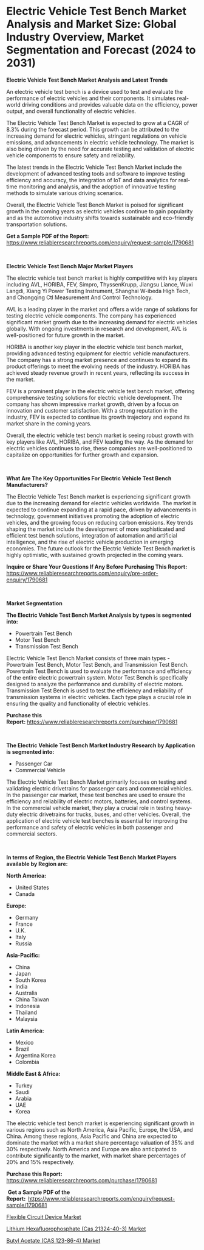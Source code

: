 <p><h1>Electric Vehicle Test Bench Market Analysis and Market Size: Global Industry Overview, Market Segmentation and Forecast (2024 to 2031)</h1></p><p><strong>Electric Vehicle Test Bench Market Analysis and Latest Trends</strong></p>
<p><p>An electric vehicle test bench is a device used to test and evaluate the performance of electric vehicles and their components. It simulates real-world driving conditions and provides valuable data on the efficiency, power output, and overall functionality of electric vehicles.</p><p>The Electric Vehicle Test Bench Market is expected to grow at a CAGR of 8.3% during the forecast period. This growth can be attributed to the increasing demand for electric vehicles, stringent regulations on vehicle emissions, and advancements in electric vehicle technology. The market is also being driven by the need for accurate testing and validation of electric vehicle components to ensure safety and reliability.</p><p>The latest trends in the Electric Vehicle Test Bench Market include the development of advanced testing tools and software to improve testing efficiency and accuracy, the integration of IoT and data analytics for real-time monitoring and analysis, and the adoption of innovative testing methods to simulate various driving scenarios.</p><p>Overall, the Electric Vehicle Test Bench Market is poised for significant growth in the coming years as electric vehicles continue to gain popularity and as the automotive industry shifts towards sustainable and eco-friendly transportation solutions.</p></p>
<p><strong>Get a Sample PDF of the Report:&nbsp;</strong> <a href="https://www.reliableresearchreports.com/enquiry/request-sample/1790681">https://www.reliableresearchreports.com/enquiry/request-sample/1790681</a></p>
<p>&nbsp;</p>
<p><strong>Electric Vehicle Test Bench Major Market Players</strong></p>
<p><p>The electric vehicle test bench market is highly competitive with key players including AVL, HORIBA, FEV, Simpro, ThyssenKrupp, Jiangsu Liance, Wuxi Langdi, Xiang Yi Power Testing Instrument, Shanghai W-ibeda High Tech, and Chongqing Ctl Measurement And Control Technology. </p><p>AVL is a leading player in the market and offers a wide range of solutions for testing electric vehicle components. The company has experienced significant market growth due to the increasing demand for electric vehicles globally. With ongoing investments in research and development, AVL is well-positioned for future growth in the market.</p><p>HORIBA is another key player in the electric vehicle test bench market, providing advanced testing equipment for electric vehicle manufacturers. The company has a strong market presence and continues to expand its product offerings to meet the evolving needs of the industry. HORIBA has achieved steady revenue growth in recent years, reflecting its success in the market.</p><p>FEV is a prominent player in the electric vehicle test bench market, offering comprehensive testing solutions for electric vehicle development. The company has shown impressive market growth, driven by a focus on innovation and customer satisfaction. With a strong reputation in the industry, FEV is expected to continue its growth trajectory and expand its market share in the coming years.</p><p>Overall, the electric vehicle test bench market is seeing robust growth with key players like AVL, HORIBA, and FEV leading the way. As the demand for electric vehicles continues to rise, these companies are well-positioned to capitalize on opportunities for further growth and expansion.</p></p>
<p>&nbsp;</p>
<p><strong>What Are The Key Opportunities For Electric Vehicle Test Bench Manufacturers?</strong></p>
<p><p>The Electric Vehicle Test Bench market is experiencing significant growth due to the increasing demand for electric vehicles worldwide. The market is expected to continue expanding at a rapid pace, driven by advancements in technology, government initiatives promoting the adoption of electric vehicles, and the growing focus on reducing carbon emissions. Key trends shaping the market include the development of more sophisticated and efficient test bench solutions, integration of automation and artificial intelligence, and the rise of electric vehicle production in emerging economies. The future outlook for the Electric Vehicle Test Bench market is highly optimistic, with sustained growth projected in the coming years.</p></p>
<p><strong>Inquire or Share Your Questions If Any Before Purchasing This Report:</strong> <a href="https://www.reliableresearchreports.com/enquiry/pre-order-enquiry/1790681">https://www.reliableresearchreports.com/enquiry/pre-order-enquiry/1790681</a></p>
<p>&nbsp;</p>
<p><strong>Market Segmentation</strong></p>
<p><strong>The Electric Vehicle Test Bench Market Analysis by types is segmented into:</strong></p>
<p><ul><li>Powertrain Test Bench</li><li>Motor Test Bench</li><li>Transmission Test Bench</li></ul></p>
<p><p>Electric Vehicle Test Bench Market consists of three main types - Powertrain Test Bench, Motor Test Bench, and Transmission Test Bench. Powertrain Test Bench is used to evaluate the performance and efficiency of the entire electric powertrain system. Motor Test Bench is specifically designed to analyze the performance and durability of electric motors. Transmission Test Bench is used to test the efficiency and reliability of transmission systems in electric vehicles. Each type plays a crucial role in ensuring the quality and functionality of electric vehicles.</p></p>
<p><strong>Purchase this Report:&nbsp;</strong><a href="https://www.reliableresearchreports.com/purchase/1790681">https://www.reliableresearchreports.com/purchase/1790681</a></p>
<p>&nbsp;</p>
<p><strong>The Electric Vehicle Test Bench Market Industry Research by Application is segmented into:</strong></p>
<p><ul><li>Passenger Car</li><li>Commercial Vehicle</li></ul></p>
<p><p>The Electric Vehicle Test Bench Market primarily focuses on testing and validating electric drivetrains for passenger cars and commercial vehicles. In the passenger car market, these test benches are used to ensure the efficiency and reliability of electric motors, batteries, and control systems. In the commercial vehicle market, they play a crucial role in testing heavy-duty electric drivetrains for trucks, buses, and other vehicles. Overall, the application of electric vehicle test benches is essential for improving the performance and safety of electric vehicles in both passenger and commercial sectors.</p></p>
<p>&nbsp;</p>
<p><strong>In terms of Region, the Electric Vehicle Test Bench Market Players available by Region are:</strong></p>
<p>
    <p> <strong> North America: </strong>
        <ul>
            <li>United States</li>
            <li>Canada</li>
        </ul>
        </p> 
    <p> <strong> Europe: </strong>
        <ul>
            <li>Germany</li>
            <li>France</li>
            <li>U.K.</li>
            <li>Italy</li>
            <li>Russia</li>
        </ul>
        </p> 
    <p> <strong> Asia-Pacific: </strong>
        <ul>
            <li>China</li>
            <li>Japan</li>
            <li>South Korea</li>
            <li>India</li>
            <li>Australia</li>
            <li>China Taiwan</li>
            <li>Indonesia</li>
            <li>Thailand</li>
            <li>Malaysia</li>
        </ul>
        </p> 
    <p> <strong> Latin America: </strong>
        <ul>
            <li>Mexico</li>
            <li>Brazil</li>
            <li>Argentina Korea</li>
            <li>Colombia</li>
        </ul>
        </p> 
    <p> <strong> Middle East & Africa: </strong>
        <ul>
            <li>Turkey</li>
            <li>Saudi</li>
            <li>Arabia</li>
            <li>UAE</li>
            <li>Korea</li>
        </ul>
    </p>
    </p>
<p><p>The electric vehicle test bench market is experiencing significant growth in various regions such as North America, Asia Pacific, Europe, the USA, and China. Among these regions, Asia Pacific and China are expected to dominate the market with a market share percentage valuation of 35% and 30% respectively. North America and Europe are also anticipated to contribute significantly to the market, with market share percentages of 20% and 15% respectively.</p></p>
<p><strong>Purchase this Report: </strong><a href="https://www.reliableresearchreports.com/purchase/1790681">https://www.reliableresearchreports.com/purchase/1790681</a></p>
<p>&nbsp;<strong>Get a Sample PDF of the Report:&nbsp;&nbsp;</strong><a href="https://www.reliableresearchreports.com/enquiry/request-sample/1790681">https://www.reliableresearchreports.com/enquiry/request-sample/1790681</a></p>
<p><strong></strong></p>
<p><p><a href="https://view.publitas.com/reportprime-1/flexible-circuit-device-market-analysis-and-market-size-global-industry-overview-market-segmentation-and-forecast-2023-to-2030/">Flexible Circuit Device Market</a></p><p><a href="https://view.publitas.com/reportprime-1/lithium-hexafluorophosphate-cas-21324-40-3-market-offer-valuable-insights-into-market-size-market-share-market-trends-and-projections-spanning-from-2023-to-2030/">Lithium Hexafluorophosphate (Cas 21324-40-3) Market</a></p><p><a href="https://view.publitas.com/reportprime-1/butyl-acetate-cas-123-86-4-market-size-furnishes-valuable-information-encompassing-market-share-market-trends-and-projections-spanning-from-2023-to-2030/">Butyl Acetate (CAS 123-86-4) Market</a></p></p>